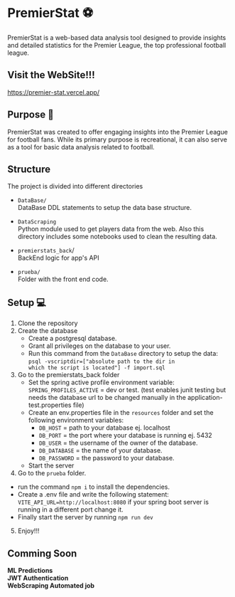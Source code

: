 # PremierStat  ⚽
PremierStat is a web-based data analysis tool designed to provide insights and detailed statistics for the Premier League, the top professional football league.

## Visit the WebSite!!!
https://premier-stat.vercel.app/

## Purpose 🏁 
PremierStat was created to offer engaging insights into the Premier League for football fans. While its primary purpose is recreational, it can also serve as a tool for basic data analysis related to football.

## Structure
The project is divided into different directories
- <code>DataBase/</code><br />
DataBase DDL statements to setup the data base structure.

- <code>DataScraping</code><br/>
Python module used to get players data from the web. Also this directory includes some notebooks used to clean the resulting data.

- <code>premierstats_back</code>/<br/>
BackEnd logic for app's API

- <code>prueba/</code><br/>
Folder with the front end code.

## Setup 💻 
1. Clone the repository
2. Create the database <br/>
   - Create a postgresql database. <br/>
   - Grant all privileges on the database to your user. <br />
   - Run this command from the <code>DataBase</code> directory to setup the data: <br />
   <code>psql -vscriptdir=["absolute path to the dir in which the script is located"] -f import.sql</code>
3. Go to the premierstats_back folder<br/>
   - Set the spring active profile environment variable:<br/>
   <code>SPRING_PROFILES_ACTIVE</code> = dev or test. (test enables junit testing but needs the database url to be changed manually in the application-test.properties file)<br/>
   - Create an env.properties file in the <code>resources</code> folder and set the following environment variables:<br />
     - <code>DB_HOST</code> = path to your database ej. localhost<br />
     - <code>DB_PORT</code> = the port where your database is running ej. 5432 <br/>
     - <code>DB_USER</code> = the username of the owner of the database.
     - <code>DB_DATABASE</code> = the name of your database.
     - <code>DB_PASSWORD</code> = the password to your database.
   - Start the server 
4. Go to the <code>prueba</code> folder.
  - run the command <code>npm i</code> to install the dependencies.
  - Create a .env file and write the following statement:
    <code>VITE_API_URL=http://localhost:8080</code> if your spring boot server is running in a different port change it.
  - Finally start the server by running <code>npm run dev</code>
5. Enjoy!!!

## Comming Soon
**ML Predictions**<br/>
**JWT Authentication**<br/>
**WebScraping Automated job**<br/>
